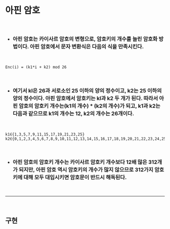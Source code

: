# **아핀 암호**

<br>

* ### 아핀 암호는 카이사르 암호의 변형으로, 암호키의 개수를 늘린 암호화 방법이다. 아핀 암호에서 문자 변환식은 다음의 식을 만족시킨다.

<br>

```
Enc(i) = (k1*i + k2) mod 26 
```

<br>

* ### 여기서 kl은 26과 서로소인 25 이하의 양의 정수이고, k2는 25 이하의 양의 정수이다. 아핀 암호에서 암호키는 kl과 k2 두 개가 된다. 따라서 아핀 암호의 암호키 개수는(k1의 개수) * (k2의 개수)가 되고, k1과 k2는 다음과 같으므로 k1의 개수는 12, k2의 개수는 26개이다.

<br>

```
k1∈{1,3,5,7,9,11,15,17,19,21,23,25}
k2∈{0,1,2,3,4,5,6,7,8,9,10,11,12,13,14,15,16,17,18,19,20,21,22,23,24,25}
```

<br>

* ### 아핀 암호의 암호키 개수는 카이사르 암호키 개수보다 12배 많은 312개가 되지만, 아핀 암호 역시 암호키의 개수가 많지 않으므로 312가지 암호키에 대해 모두 대입시키면 암호문이 반드시 해독된다.

<br>

- - -

<br>

## 구현

<br>


